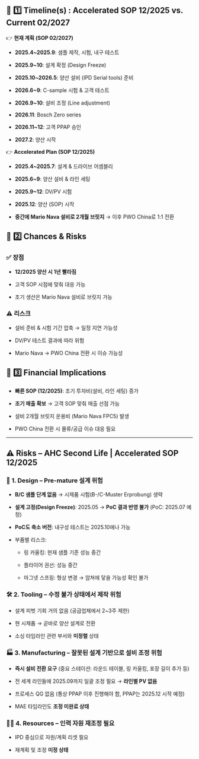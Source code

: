 ## 📌 1️⃣ Timeline(s) : Accelerated SOP 12/2025 vs. Current 02/2027

👉 **현재 계획 (SOP 02/2027)**

- **2025.4~2025.9**: 샘플 제작, 시험, 내구 테스트
    
- **2025.9~10**: 설계 확정 (Design Freeze)
    
- **2025.10~2026.5**: 양산 설비 (IPD Serial tools) 준비
    
- **2026.6~9**: C-sample 시험 & 고객 테스트
    
- **2026.9~10**: 설비 조정 (Line adjustment)
    
- **2026.11**: Bosch Zero series
    
- **2026.11~12**: 고객 PPAP 승인
    
- **2027.2**: 양산 시작
    

👉 **Accelerated Plan (SOP 12/2025)**

- **2025.4~2025.7**: 설계 & 드라이브 어셈블리
    
- **2025.6~9**: 양산 설비 & 라인 세팅
    
- **2025.9~12**: DV/PV 시험
    
- **2025.12**: 양산 (SOP) 시작
    
- **중간에 Mario Nava 설비로 2개월 브릿지** → 이후 PWO China로 1:1 전환
    

## 📌 2️⃣ Chances & Risks

### ✅ 장점

- **12/2025 양산 시 1년 빨라짐**
    
- 고객 SOP 시점에 맞춰 대응 가능
    
- 초기 생산은 Mario Nava 설비로 브릿지 가능
    

### ⚠️ 리스크

- 설비 준비 & 시험 기간 압축 → 일정 지연 가능성
    
- DV/PV 테스트 결과에 따라 위험
    
- Mario Nava → PWO China 전환 시 이슈 가능성
    

## 📌 3️⃣ Financial Implications

- **빠른 SOP (12/2025)**: 초기 투자비(설비, 라인 세팅) 증가
    
- **조기 매출 확보** → 고객 SOP 맞춰 매출 선점 가능
    
- 설비 2개월 브릿지 운용비 (Mario Nava FPC5) 발생
    
- PWO China 전환 시 물류/공급 이슈 대응 필요

---
## ⚠️ Risks – AHC Second Life | Accelerated SOP 12/2025

### 🧪 **1. Design – Pre-mature 설계 위험**

- **B/C 샘플 단계 없음** → 시제품 시험(B-/C-Muster Erprobung) 생략
    
- **설계 고정(Design Freeze)**: 2025.05 → **PoC 결과 반영 불가** (PoC: 2025.07 예정)
    
- **PoC도 축소 버전**: 내구성 테스트는 2025.10에나 가능
    
- 부품별 리스크:
    
    - 링 카울킹: 현재 샘플 기준 성능 중간
        
    - 플라이어 권선: 성능 중간
        
    - 마그넷 스프링: 형상 변경 → 암쳐에 닿을 가능성 확인 불가
        

### 🛠️ **2. Tooling – 수정 불가 상태에서 제작 위험**

- 설계 피벗 기회 거의 없음 (공급업체에서 2~3주 제한)
    
- 현 시제품 → 곧바로 양산 설계로 전환
    
- 소싱 타임라인 관련 부서와 **미정렬** 상태
    

### 🏭 **3. Manufacturing – 잘못된 설계 기반으로 설비 조정 위험**

- **즉시 설비 전환 요구** (중요 스테이션: 라운드 테이블, 링 카울킹, 포장 길이 추가 등)
    
- 전 세계 라인들에 2025.09까지 일괄 조정 필요 → **라인별 PV 없음**
    
- 프로세스 QG 없음 (통상 PPAP 이후 진행해야 함, PPAP는 2025.12 시작 예정)
    
- MAE 타임라인도 **조정 미완료 상태**
    

### 🧑‍💻 **4. Resources – 인력 자원 재조정 필요**

- IPD 중심으로 자원/계획 리셋 필요
    
- 재계획 및 조정 **미정 상태**